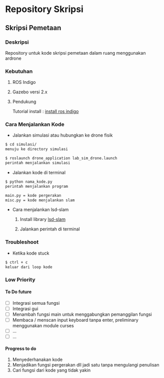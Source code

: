 # Repository Skripsi

## Skripsi Pemetaan

### Deskripsi

Repository untuk kode skripsi pemetaan dalam ruang menggunakan ardrone

### Kebutuhan

1. ROS Indigo

2. Gazebo versi 2.x

3. Pendukung

   Tutorial install : [install ros indigo](https://github.com/yanottamao/ros_install)

### Cara Menjalankan Kode

- Jalankan simulasi atau hubungkan ke drone fisik

```bash
$ cd simulasi/
menuju ke directory simulasi
```

```bash
$ roslaunch drone_application lab_sim_drone.launch
perintah menjalankan simulasi
```

- Jalankan kode di terminal

```bash
$ python nama_kode.py
perintah menjalankan program

main.py = kode pergerakan
misc.py = kode menjalankan slam
```

- Cara menjalankan lsd-slam

  1. Install library [lsd-slam](https://github.com/yanottamao/lsd_slam)

  2. Jalankan perintah di terminal

### Troubleshoot

- Ketika kode stuck

```bash
$ ctrl + c
keluar dari loop kode
```

### Low Priority

#### To Do future

- [ ] Integrasi semua fungsi
- [ ] Integrasi gui
- [ ] Menambah fungsi main untuk menggabungkan pemanggilan fungsi
- [ ] Membaca / menscan input keyboard tanpa enter, preliminary menggunakan module curses
- [ ] ...
- [ ] ...

#### Progress to do

1. Menyederhanakan kode
2. Menjadikan fungsi pergerakan dll jadi satu tanpa mengulangi penulisan
3. Cari fungsi dari kode yang tidak yakin

